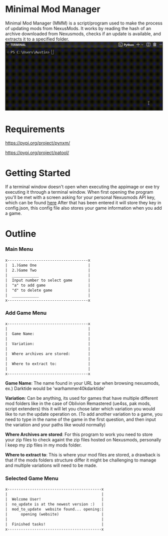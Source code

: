 
# Minimal Mod Manager 

Minimal Mod Manager (MMM) is a script/program used to make the process of updating mods from NexusMods. It works by reading the hash of an archive downloaded from Nexusmods, checks if an update is available, and extracts it to a specified folder.  
![Example](https://raw.githubusercontent.com/Austin12325/mmm/refs/heads/main/docs/example.gif)

# Requirements 
https://pypi.org/project/pynxm/

https://pypi.org/project/patool/

# Getting Started

If a terminal window doesn't open when executing the appimage or exe try executing it through a terminal window. 
When first opening the program you'll be met with a screen asking for your personal Nexusmods API key, which can be found [here](https://next.nexusmods.com/settings/api-keys) 
After that has been entered it will store they key in config.json, this config file also stores your game information when you add a game. 

# Outline 

### Main Menu 
```
x------------------------------------x
|  1.)Game One                       |
|  2.)Game Two                       |
|  ____________                      |
|  Input number to select game       |
|  "a" to add game                   |
|  "d" to delete game                |
|  ____________                      |
x------------------------------------x
```

### Add Game Menu
```
x------------------------------------x
|                                    | 
|  Game Name:                        |
|                                    |
|  Variation:                        |
|                                    |
|  Where archives are stored:        |
|                                    |
|  Where to extract to:              |
|                                    |
x------------------------------------x
```
**Game Name**: The name found in your URL bar when browsing nexusmods, ex.) Darktide would be 'warhammer40kdarktide'

**Variation**: Can be anything, its used for games that have multiple different mod folders like in the case of Oblivion Remastered (ue4ss, pak mods, script extenders) this it will let you chose later which variation you would like to run the update operation on.
(To add another variation to a game, you need to type in the name of the game in the first question, and then input the variation and your paths like would normally)

**Where Archives are stored**: For this program to work you need to store your zip files to check againt the zip files hosted on Nexusmods, personally I keep my zip files in my mods folder.

**Where to extract to**: This is where your mod files are stored, a drawback is that if the mods folders structure differ it might be challenging to manage and multiple variations will need to be made.

### Selected Game Menu
```
x------------------------------------------x
|                                          | 
|  Welcome User!                           |
|  no_update is at the newest version :)   |
|  mod_to_update  website found... opening:|
|      opening (website)                   |
|                                          |
|  Finished tasks!                         |
x------------------------------------------x
```




  
